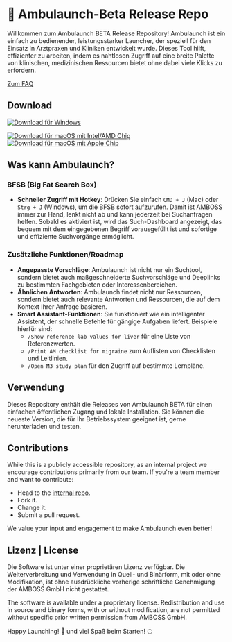 # 🚀 Ambulaunch-Beta Release Repo

Willkommen zum Ambulaunch BETA Release Repository! Ambulaunch ist ein einfach zu bedienender, leistungsstarker Launcher, der speziell für den Einsatz in Arztpraxen und Kliniken entwickelt wurde. Dieses Tool hilft, effizienter zu arbeiten, indem es nahtlosen Zugriff auf eine breite Palette von klinischen, medizinischen Ressourcen bietet ohne dabei viele Klicks zu erfordern.

[Zum FAQ](https://gist.github.com/Kniggishood/ee72fe56e3a9917ce266b3608fd340f6)

## Download

[![Download für Windows](https://img.shields.io/badge/latest-Windows%20x64-blue.svg)](https://github.com/amboss-mededu/ambulaunch-beta-releases/releases/download/v1.7.1/Ambulaunch-1.7.1-win-setup-x64-3182e4b2-98e1-4103-b4e1-e43185415c1e.exe)

[![Download für macOS mit Intel/AMD Chip](https://img.shields.io/badge/latest-macOS%20x64%20(Intel|AMD)-white.svg)](https://github.com/amboss-mededu/ambulaunch-beta-releases/releases/download/v1.7.1/Ambulaunch-1.7.1-mac-x64-3182e4b2-98e1-4103-b4e1-e43185415c1e.dmg)
[![Download für macOS mit Apple Chip](https://img.shields.io/badge/latest-macOS%20Apple%20Chip-white.svg)](https://github.com/amboss-mededu/ambulaunch-beta-releases/releases/download/v1.7.1/Ambulaunch-1.7.1-mac-arm64-3182e4b2-98e1-4103-b4e1-e43185415c1e.dmg)

## Was kann Ambulaunch?

### BFSB (Big Fat Search Box)
- **Schneller Zugriff mit Hotkey**: Drücken Sie einfach `CMD + J` (Mac) oder `Strg + J` (Windows), um die BFSB sofort aufzurufen. Damit ist AMBOSS immer zur Hand, lenkt nicht ab und kann jederzeit bei Suchanfragen helfen. Sobald es aktiviert ist, wird das Such-Dashboard angezeigt, das bequem mit dem eingegebenen Begriff vorausgefüllt ist und sofortige und effiziente Suchvorgänge ermöglicht.

### Zusätzliche Funktionen/Roadmap
- **Angepasste Vorschläge**: Ambulaunch ist nicht nur ein Suchtool, sondern bietet auch maßgeschneiderte Suchvorschläge und Deeplinks zu bestimmten Fachgebieten oder Interessenbereichen.
- **Ähnlichen Antworten**: Ambulaunch findet nicht nur Ressourcen, sondern bietet auch relevante Antworten und Ressourcen, die auf dem Kontext Ihrer Anfrage basieren.
- **Smart Assistant-Funktionen**: Sie funktioniert wie ein intelligenter Assistent, der schnelle Befehle für gängige Aufgaben liefert. Beispiele hierfür sind:
  - `/Show reference lab values for liver` für eine Liste von Referenzwerten.
  - `/Print AM checklist for migraine` zum Auflisten von Checklisten und Leitlinien.
  - `/Open M3 study plan` für den Zugriff auf bestimmte Lernpläne.

## Verwendung

Dieses Repository enthält die Releases von Ambulaunch BETA für einen einfachen öffentlichen Zugang und lokale Installation. Sie können die neueste Version, die für Ihr Betriebssystem geeignet ist, gerne herunterladen und testen.

## Contributions

While this is a publicly accessible repository, as an internal project we encourage contributions primarily from our team. If you're a team member and want to contribute:
- Head to the [internal repo](https://github.com/amboss-mededu/Ambulaunch).
- Fork it.
- Change it.
- Submit a pull request.

We value your input and engagement to make Ambulaunch even better!

## Lizenz | License

Die Software ist unter einer proprietären Lizenz verfügbar. Die Weiterverbreitung und Verwendung in Quell- und Binärform, mit oder ohne Modifikation, ist ohne ausdrückliche vorherige schriftliche Genehmigung der AMBOSS GmbH nicht gestattet.

The software is available under a proprietary license. Redistribution and use in source and binary forms, with or without modification, are not permitted without specific prior written permission from AMBOSS GmbH.

Happy Launching! 🌟 und viel Spaß beim Starten! 🌕
